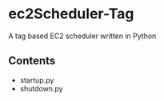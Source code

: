# ec2Scheduler-Tag
A tag based EC2 scheduler written in Python

## Contents

* startup.py 
* shutdown.py

